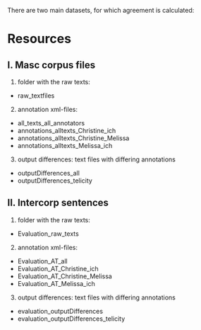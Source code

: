 There are two main datasets, for which agreement is calculated:

# Resources

## I. Masc corpus files

1. folder with the raw texts: 
 * raw_textfiles

2. annotation xml-files:
 * all_texts_all_annotators
 * annotations_alltexts_Christine_ich
 * annotations_alltexts_Christine_Melissa
 * annotations_alltexts_Melissa_ich

3. output differences: text files with differing annotations
 * outputDifferences_all
 * outputDifferences_telicity



## II. Intercorp sentences

1. folder with the raw texts:
 * Evaluation_raw_texts

2. annotation xml-files:
 * Evaluation_AT_all
 * Evaluation_AT_Christine_ich
 * Evaluation_AT_Christine_Melissa
 * Evaluation_AT_Melissa_ich

3. output differences: text files with differing annotations
 * evaluation_outputDifferences
 * evaluation_outputDifferences_telicity